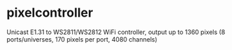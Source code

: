 # pixelcontroller
Unicast E1.31 to WS2811/WS2812 WiFi controller, output up to 1360 pixels (8 ports/universes, 170 pixels per port, 4080 channels)
